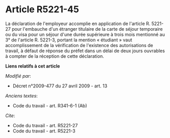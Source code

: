 # Article R5221-45

La déclaration de l'employeur accomplie en application de l'article R. 5221-27 pour l'embauche d'un étranger titulaire de la
carte de séjour temporaire ou du visa pour un séjour d'une durée supérieure à trois mois mentionné au 3° de l'article R.
5221-3, portant la mention « étudiant » vaut accomplissement de la vérification de l'existence des autorisations de travail,
à défaut de réponse du préfet dans un délai de deux jours ouvrables à compter de la réception de cette déclaration.

**Liens relatifs à cet article**

_Modifié par_:

  - Décret n°2009-477 du 27 avril 2009 - art. 13

_Anciens textes_:

  - Code du travail - art. R341-6-1 (Ab)

_Cite_:

  - Code du travail - art. R5221-27
  - Code du travail - art. R5221-3
